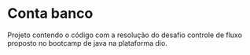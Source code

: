 # Conta banco

Projeto contendo o código com a resolução do desafio controle de fluxo proposto no bootcamp de java na plataforma dio.